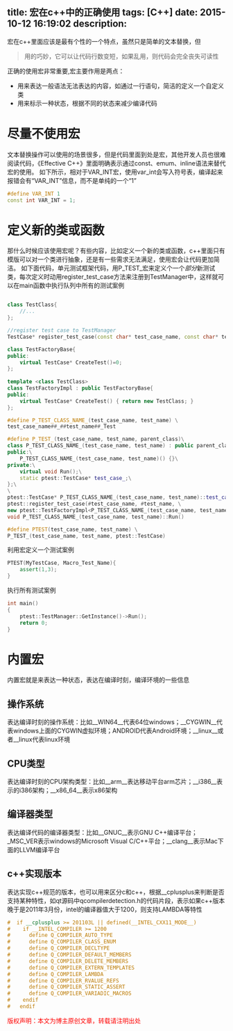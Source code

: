 title: 宏在c++中的正确使用
tags: [C++]
date: 2015-10-12 16:19:02
description: 
---

宏在c++里面应该是最有个性的一个特点，虽然只是简单的文本替换，但
> 用的巧妙，它可以让代码行数变短，如果乱用，则代码会完全丧失可读性

正确的使用宏非常重要,宏主要作用是两点：
- 用来表达一般语法无法表达的内容，如通过一行语句，简洁的定义一个自定义类
- 用来标示一种状态，根据不同的状态来减少编译代码

# 尽量不使用宏
文本替换操作可以使用的场景很多，但是代码里面到处是宏，其他开发人员也很难阅读代码，《Effective C++》里面明确表示通过const、emum、inline语法来替代宏的使用。
如下所示，相对于VAR_INT宏，使用var_int会写入符号表，编译起来报错会有“VAR_INT”信息，而不是单纯的一个“1”

```c++
#define VAR_INT 1
const int VAR_INT = 1;
```

# 定义新的类或函数
那什么时候应该使用宏呢？有些内容，比如定义一个新的类或函数，c++里面只有模版可以对一个类进行抽象，还是有一些需求无法满足，使用宏会让代码更加简洁。
如下面代码，单元测试框架代码，用P\_TEST\_宏来定义个一个*部分*新测试类，每次定义时动用register_test_case方法来注册到TestManager中，这样就可以在main函数中执行队列中所有的测试案例
```c++

class TestClass{
    //...
};

//register test case to TestManager
TestCase* register_test_case(const char* test_case_name, const char* test_name,TestFactoryBase* factory);

class TestFactoryBase{
public:
    virtual TestCase* CreateTest()=0;
};
    
template <class TestClass>
class TestFactoryImpl : public TestFactoryBase{
public:
    virtual TestCase* CreateTest() { return new TestClass; }
};

#define P_TEST_CLASS_NAME_(test_case_name, test_name) \
test_case_name##_##test_name##_Test

#define P_TEST_(test_case_name, test_name, parent_class)\
class P_TEST_CLASS_NAME_(test_case_name, test_name) : public parent_class {\
public:\
    P_TEST_CLASS_NAME_(test_case_name, test_name)() {}\
private:\
    virtual void Run();\
    static ptest::TestCase* test_case_;\
};\
\
ptest::TestCase* P_TEST_CLASS_NAME_(test_case_name, test_name)::test_case_ =\
ptest::register_test_case(#test_case_name, #test_name, \
new ptest::TestFactoryImpl<P_TEST_CLASS_NAME_(test_case_name, test_name)>);\
void P_TEST_CLASS_NAME_(test_case_name, test_name)::Run()

#define PTEST(test_case_name, test_name) \
P_TEST_(test_case_name, test_name, ptest::TestCase)
```
利用宏定义一个测试案例
```c++
PTEST(MyTestCase, Macro_Test_Name){
    assert(1,3);
}
```
执行所有测试案例
```c++
int main()
{
    ptest::TestManager::GetInstance()->Run();
    return 0;
}
```
# 内置宏
内置宏就是来表达一种状态，表达在编译时刻，编译环境的一些信息
## 操作系统
表达编译时刻的操作系统：比如\_\_WIN64\_\_代表64位windows；\_\_CYGWIN\_\_代表windows上面的CYGWIN虚拟环境；ANDROID代表Android环境；\_\_linux\_\_或者\_\_linux代表linux环境
## CPU类型
表达编译时刻的CPU架构类型：比如\_\_arm\_\_表达移动平台arm芯片；\_\_i386\_\_表示的i386架构；\_\_x86\_64\_\_表示x86架构
## 编译器类型
表达编译代码的编译器类型：比如\_\_GNUC\_\_表示GNU C++编译平台；\_MSC\_VER表示windows的Microsoft Visual C/C++平台；\_\_clang\_\_表示Mac下面的LLVM编译平台
## c++实现版本
表达实现c++规范的版本，也可以用来区分c和c++，根据__cplusplus来判断是否支持某种特性，如qt源码中qcompilerdetection.h的代码片段，表示如果c++版本晚于是2011年3月份，intel的编译器值大于1200，则支持LAMBDA等特性
```c++
#  if __cplusplus >= 201103L || defined(__INTEL_CXX11_MODE__)
#    if __INTEL_COMPILER >= 1200
#      define Q_COMPILER_AUTO_TYPE
#      define Q_COMPILER_CLASS_ENUM
#      define Q_COMPILER_DECLTYPE
#      define Q_COMPILER_DEFAULT_MEMBERS
#      define Q_COMPILER_DELETE_MEMBERS
#      define Q_COMPILER_EXTERN_TEMPLATES
#      define Q_COMPILER_LAMBDA
#      define Q_COMPILER_RVALUE_REFS
#      define Q_COMPILER_STATIC_ASSERT
#      define Q_COMPILER_VARIADIC_MACROS
#    endif
#   endif
```

<font color="#FF0000">版权声明：本文为博主原创文章，转载请注明出处</font>